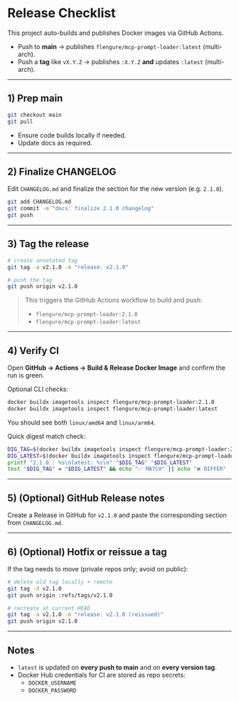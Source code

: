 # Release Checklist

This project auto-builds and publishes Docker images via GitHub Actions.

- Push to **main** → publishes `flengure/mcp-prompt-loader:latest` (multi-arch).
- Push a **tag** like `vX.Y.Z` → publishes `:X.Y.Z` **and** updates `:latest` (multi-arch).

---

## 1) Prep main

```bash
git checkout main
git pull
```

- Ensure code builds locally if needed.
- Update docs as required.

---

## 2) Finalize CHANGELOG

Edit `CHANGELOG.md` and finalize the section for the new version (e.g. `2.1.0`).

```bash
git add CHANGELOG.md
git commit -m "docs: finalize 2.1.0 changelog"
git push
```

---

## 3) Tag the release

```bash
# create annotated tag
git tag -a v2.1.0 -m "release: v2.1.0"

# push the tag
git push origin v2.1.0
```

> This triggers the GitHub Actions workflow to build and push:
> - `flengure/mcp-prompt-loader:2.1.0`
> - `flengure/mcp-prompt-loader:latest`

---

## 4) Verify CI

Open **GitHub → Actions → Build & Release Docker Image** and confirm the run is green.

Optional CLI checks:

```bash
docker buildx imagetools inspect flengure/mcp-prompt-loader:2.1.0
docker buildx imagetools inspect flengure/mcp-prompt-loader:latest
```

You should see both `linux/amd64` and `linux/arm64`.

Quick digest match check:

```bash
DIG_TAG=$(docker buildx imagetools inspect flengure/mcp-prompt-loader:2.1.0 | awk '/^Digest:/ {print $2}')
DIG_LATEST=$(docker buildx imagetools inspect flengure/mcp-prompt-loader:latest | awk '/^Digest:/ {print $2}')
printf "2.1.0 : %s\nlatest: %s\n" "$DIG_TAG" "$DIG_LATEST"
test "$DIG_TAG" = "$DIG_LATEST" && echo "✅ MATCH" || echo "❌ DIFFER"
```

---

## 5) (Optional) GitHub Release notes

Create a Release in GitHub for `v2.1.0` and paste the corresponding section from `CHANGELOG.md`.

---

## 6) (Optional) Hotfix or reissue a tag

If the tag needs to move (private repos only; avoid on public):

```bash
# delete old tag locally + remote
git tag -d v2.1.0
git push origin :refs/tags/v2.1.0

# recreate at current HEAD
git tag -a v2.1.0 -m "release: v2.1.0 (reissued)"
git push origin v2.1.0
```

---

## Notes

- `latest` is updated on **every push to main** and on **every version tag**.
- Docker Hub credentials for CI are stored as repo secrets:
  - `DOCKER_USERNAME`
  - `DOCKER_PASSWORD`
